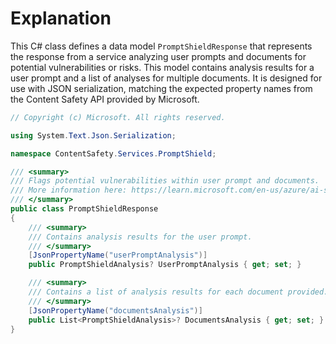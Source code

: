 # Explanation
This C# class defines a data model `PromptShieldResponse` that represents the response from a service analyzing user prompts and documents for potential vulnerabilities or risks. This model contains analysis results for a user prompt and a list of analyses for multiple documents. It is designed for use with JSON serialization, matching the expected property names from the Content Safety API provided by Microsoft.

```csharp
// Copyright (c) Microsoft. All rights reserved.

using System.Text.Json.Serialization;

namespace ContentSafety.Services.PromptShield;

/// <summary>
/// Flags potential vulnerabilities within user prompt and documents.
/// More information here: https://learn.microsoft.com/en-us/azure/ai-services/content-safety/quickstart-jailbreak#interpret-the-api-response
/// </summary>
public class PromptShieldResponse
{
    /// <summary>
    /// Contains analysis results for the user prompt.
    /// </summary>
    [JsonPropertyName("userPromptAnalysis")]
    public PromptShieldAnalysis? UserPromptAnalysis { get; set; }

    /// <summary>
    /// Contains a list of analysis results for each document provided.
    /// </summary>
    [JsonPropertyName("documentsAnalysis")]
    public List<PromptShieldAnalysis>? DocumentsAnalysis { get; set; }
}
```